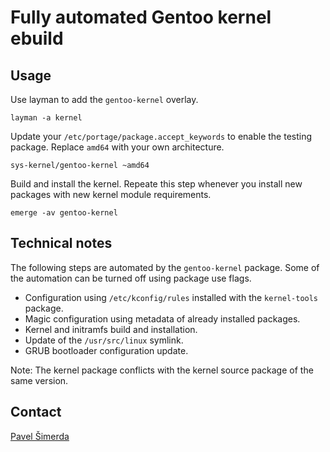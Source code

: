# Fully automated Gentoo kernel ebuild

## Usage

Use layman to add the `gentoo-kernel` overlay.

    layman -a kernel

Update your `/etc/portage/package.accept_keywords` to enable the testing
package. Replace `amd64` with your own architecture.

    sys-kernel/gentoo-kernel ~amd64

Build and install the kernel. Repeate this step whenever you install new
packages with new kernel module requirements.

    emerge -av gentoo-kernel

## Technical notes

The following steps are automated by the `gentoo-kernel` package. Some
of the automation can be turned off using package use flags.

  * Configuration using `/etc/kconfig/rules` installed with the
    `kernel-tools` package.
  * Magic configuration using metadata of already installed packages.
  * Kernel and initramfs build and installation.
  * Update of the `/usr/src/linux` symlink.
  * GRUB bootloader configuration update.

Note: The kernel package conflicts with the kernel source package of the
same version.

## Contact

[Pavel Šimerda](https://wiki.gentoo.org/wiki/User:Pavlix)
